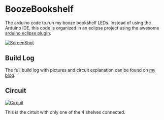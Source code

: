 BoozeBookshelf
==============

The arduino code to run my booze bookshelf LEDs. Instead of using the Arduino IDE, this code is organized in an eclipse project using the awesome [arduino eclipse plugin](http://www.baeyens.it/eclipse/).

[![ScreenShot](https://raw.github.com/jgillick/BoozeBookshelf/master/assets/youtube_screenshot.png)](http://youtu.be/2yeKEu4ycDE)

Build Log
---------
The full build log with pictures and circuit explanation can be found on [my blog](http://mozmonkey.com/2013/10/booze-bookshelf-with-leds-and-built-in-dance-party/).

Circuit
-------
[![Circuit](https://raw.github.com/jgillick/BoozeBookshelf/master/assets/full_circuit.png)](https://raw.github.com/jgillick/BoozeBookshelf/master/assets/full_circuit.png)

This is the cirtuit with only one of the 4 shelves connected.